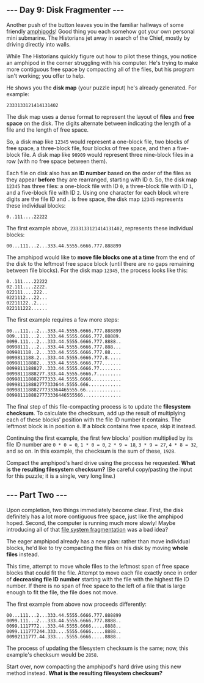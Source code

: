 ## --- Day 9: Disk Fragmenter ---

Another push of the button leaves you in the familiar hallways of some friendly
[amphipods](/2021/day/23)! Good thing you each somehow got your own personal
mini submarine. The Historians jet away in search of the Chief, mostly by
driving directly into walls.

While The Historians quickly figure out how to pilot these things, you notice an
amphipod in the corner struggling with his computer. He's trying to make more
contiguous free space by compacting all of the files, but his program isn't
working; you offer to help.

He shows you the **disk map** (your puzzle input) he's already generated. For
example:

```
2333133121414131402
```

The disk map uses a dense format to represent the layout of **files** and **free
space** on the disk. The digits alternate between indicating the length of a
file and the length of free space.

So, a disk map like `12345` would represent a one-block file, two blocks of free
space, a three-block file, four blocks of free space, and then a five-block
file. A disk map like `90909` would represent three nine-block files in a row
(with no free space between them).

Each file on disk also has an **ID number** based on the order of the files as
they appear **before** they are rearranged, starting with ID `0`. So, the disk
map `12345` has three files: a one-block file with ID `0`, a three-block file
with ID `1`, and a five-block file with ID `2`. Using one character for each
block where digits are the file ID and `.` is free space, the disk map `12345`
represents these individual blocks:

```
0..111....22222
```

The first example above, `2333133121414131402`, represents these individual
blocks:

```
00...111...2...333.44.5555.6666.777.888899
```

The amphipod would like to **move file blocks one at a time** from the end of
the disk to the leftmost free space block (until there are no gaps remaining
between file blocks). For the disk map `12345`, the process looks like this:

```
0..111....22222
02.111....2222.
022111....222..
0221112...22...
02211122..2....
022111222......
```

The first example requires a few more steps:

```
00...111...2...333.44.5555.6666.777.888899
009..111...2...333.44.5555.6666.777.88889.
0099.111...2...333.44.5555.6666.777.8888..
00998111...2...333.44.5555.6666.777.888...
009981118..2...333.44.5555.6666.777.88....
0099811188.2...333.44.5555.6666.777.8.....
009981118882...333.44.5555.6666.777.......
0099811188827..333.44.5555.6666.77........
00998111888277.333.44.5555.6666.7.........
009981118882777333.44.5555.6666...........
009981118882777333644.5555.666............
00998111888277733364465555.66.............
0099811188827773336446555566..............
```

The final step of this file-compacting process is to update the **filesystem
checksum**. To calculate the checksum, add up the result of multiplying each of
these blocks' position with the file ID number it contains. The leftmost block
is in position `0`. If a block contains free space, skip it instead.

Continuing the first example, the first few blocks' position multiplied by its
file ID number are `0 * 0 = 0`, `1 * 0 = 0`, `2 * 9 = 18`, `3 * 9 = 27`, `4 * 8
= 32`, and so on. In this example, the checksum is the sum of these, `1928`.

Compact the amphipod's hard drive using the process he requested. **What is the
resulting filesystem checksum?** (Be careful copy/pasting the input for this
puzzle; it is a single, very long line.)


## --- Part Two ---

Upon completion, two things immediately become clear. First, the disk definitely
has a lot more contiguous free space, just like the amphipod hoped. Second, the
computer is running much more slowly! Maybe introducing all of that [file system
fragmentation](https://en.wikipedia.org/wiki/File_system_fragmentation) was a
bad idea?

The eager amphipod already has a new plan: rather than move individual blocks,
he'd like to try compacting the files on his disk by moving **whole files**
instead.

This time, attempt to move whole files to the leftmost span of free space blocks
that could fit the file. Attempt to move each file exactly once in order of
**decreasing file ID number** starting with the file with the highest file ID
number. If there is no span of free space to the left of a file that is large
enough to fit the file, the file does not move.

The first example from above now proceeds differently:

```
00...111...2...333.44.5555.6666.777.888899
0099.111...2...333.44.5555.6666.777.8888..
0099.1117772...333.44.5555.6666.....8888..
0099.111777244.333....5555.6666.....8888..
00992111777.44.333....5555.6666.....8888..
```

The process of updating the filesystem checksum is the same; now, this example's
checksum would be `2858`.

Start over, now compacting the amphipod's hard drive using this new method
instead. **What is the resulting filesystem checksum?**


